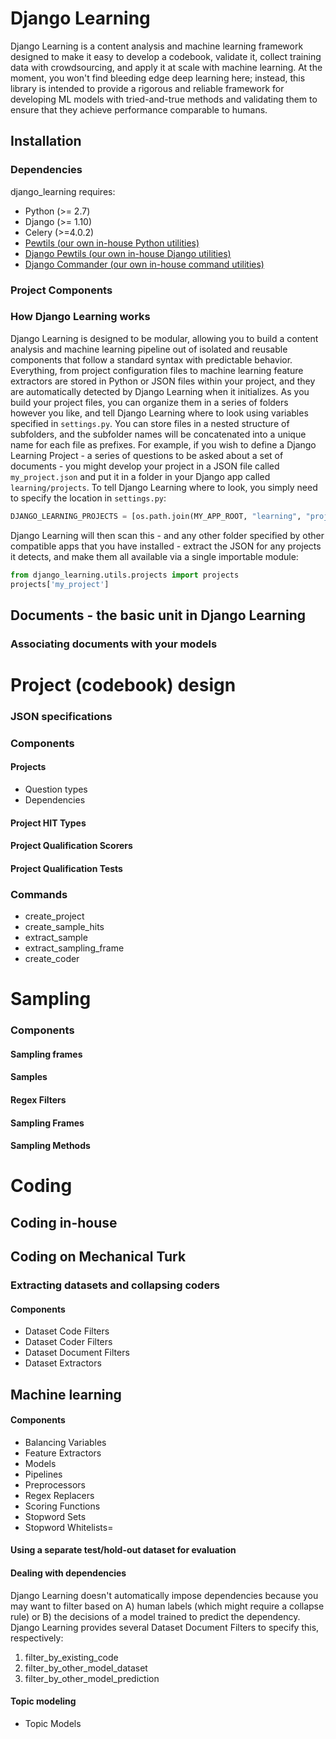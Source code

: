 # Django Learning

Django Learning is a content analysis and machine learning framework designed to make it easy to 
develop a codebook, validate it, collect training data with crowdsourcing, and apply it at scale 
with machine learning.  At the moment, you won't find bleeding edge deep learning here; instead, 
this library is intended to provide a rigorous and reliable framework for developing ML models with 
tried-and-true methods and validating them to ensure that they achieve performance comparable to humans.

## Installation

### Dependencies

django_learning requires:

- Python (>= 2.7)
- Django (>= 1.10)
- Celery (>=4.0.2)
- [Pewtils (our own in-house Python utilities)](https://github.com/pewresearch/pewtils)
- [Django Pewtils (our own in-house Django utilities)](https://github.com/pewresearch/django_pewtils)
- [Django Commander (our own in-house command utilities)](https://github.com/pewresearch/django_commander)


### Project Components


### How Django Learning works

Django Learning is designed to be modular, allowing you to build a content analysis and machine learning 
pipeline out of isolated and reusable components that follow a standard syntax with predictable behavior. 
Everything, from project configuration files to machine learning feature extractors are stored in Python 
or JSON files within your project, and they are automatically detected by Django Learning when it 
initializes.  As you build your project files, you can organize them in a series of folders however 
you like, and tell Django Learning where to look using variables specified in `settings.py`. You can 
store files in a nested structure of subfolders, and the subfolder names will be concatenated into a 
unique name for each file as prefixes.  For example, if you wish to define a Django Learning Project - 
a series of questions to be asked about a set of documents - you might develop your project in a JSON 
file called `my_project.json` and put it in a folder in your Django app called `learning/projects`. 
To tell Django Learning where to look, you simply need to specify the location in `settings.py`:

```python
DJANGO_LEARNING_PROJECTS = [os.path.join(MY_APP_ROOT, "learning", "projects")]
```

Django Learning will then scan this - and any other folder specified by other compatible apps that you 
have installed - extract the JSON for any projects it detects, and make them all available via 
a single importable module:

```python
from django_learning.utils.projects import projects
projects['my_project']
```

## Documents - the basic unit in Django Learning

### Associating documents with your models


# Project (codebook) design

### JSON specifications

### Components
#### Projects
- Question types
- Dependencies
#### Project HIT Types
#### Project Qualification Scorers
#### Project Qualification Tests

### Commands
- create_project
- create_sample_hits
- extract_sample
- extract_sampling_frame
- create_coder


# Sampling

### Components
#### Sampling frames
#### Samples
#### Regex Filters
#### Sampling Frames
#### Sampling Methods


# Coding

## Coding in-house

## Coding on Mechanical Turk



### Extracting datasets and collapsing coders
#### Components
- Dataset Code Filters
- Dataset Coder Filters
- Dataset Document Filters
- Dataset Extractors


## Machine learning

#### Components
- Balancing Variables
- Feature Extractors
- Models
- Pipelines
- Preprocessors
- Regex Replacers
- Scoring Functions
- Stopword Sets
- Stopword Whitelists=

#### Using a separate test/hold-out dataset for evaluation

#### Dealing with dependencies

Django Learning doesn't automatically impose dependencies because you may want to filter based on A) 
human labels (which might require a collapse rule) or B) the decisions of a model trained to predict 
the dependency.  Django Learning provides several Dataset Document Filters to specify this, respectively:

1) filter_by_existing_code
2) filter_by_other_model_dataset
3) filter_by_other_model_prediction


#### Topic modeling
- Topic Models